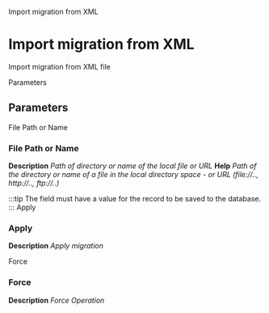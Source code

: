 
Import migration from XML
# Import migration from XML


Import migration from XML file

Parameters
## Parameters


File Path or Name
### File Path or Name

**Description**
 *Path of directory or name of the local file or URL*
**Help**
 *Path of the directory or name of a file in the local directory space - or URL (file://.., http://.., ftp://..)*

:::tip
The field must have a value for the record to be saved to the database.
:::
Apply
### Apply

**Description**
 *Apply migration*

Force
### Force

**Description**
 *Force Operation*
